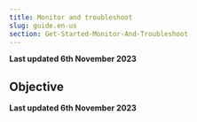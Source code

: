 ```yaml
---
title: Monitor and troubleshoot
slug: guide.en-us
section: Get-Started-Monitor-And-Troubleshoot
---
```


**Last updated 6th November 2023**



## Objective  

**Last updated 6th November 2023**

